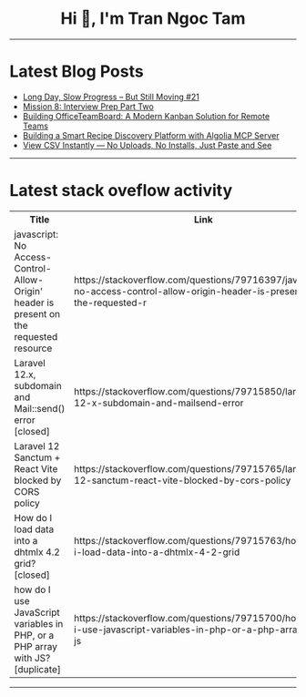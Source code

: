 <h1 align="center">Hi 👋, I'm Tran Ngoc Tam</h1>

---

# Latest Blog Posts 
<!-- BLOG-POST-LIST:START -->
- [Long Day, Slow Progress – But Still Moving #21](https://dev.to/0xj0n1/long-day-slow-progress-but-still-moving-21-co0)
- [Mission 8: Interview Prep Part Two](https://dev.to/theoriginalbpc/mission-8-interview-prep-part-two-2i0k)
- [Building OfficeTeamBoard: A Modern Kanban Solution for Remote Teams](https://dev.to/ai_agi/building-officeteamboard-a-modern-kanban-solution-for-remote-teams-11ae)
- [Building a Smart Recipe Discovery Platform with Algolia MCP Server](https://dev.to/ai_agi/building-a-smart-recipe-discovery-platform-with-algolia-mcp-server-4b70)
- [View CSV Instantly — No Uploads, No Installs, Just Paste and See](https://dev.to/trixahub/view-csv-instantly-no-uploads-no-installs-just-paste-and-see-4kn3)
<!-- BLOG-POST-LIST:END -->

---

# Latest stack oveflow activity
<table>
  <tr><th>Title</th><th>Link</th></tr>
  <!-- STACKOVERFLOW:START --><tr><td>javascript: No Access-Control-Allow-Origin&#39; header is present on the requested resource</td><td>https://stackoverflow.com/questions/79716397/javascript-no-access-control-allow-origin-header-is-present-on-the-requested-r</td></tr><tr><td>Laravel 12.x, subdomain and Mail::send&lpar;&rpar; error [closed]</td><td>https://stackoverflow.com/questions/79715850/laravel-12-x-subdomain-and-mailsend-error</td></tr><tr><td>Laravel 12 Sanctum + React Vite blocked by CORS policy</td><td>https://stackoverflow.com/questions/79715765/laravel-12-sanctum-react-vite-blocked-by-cors-policy</td></tr><tr><td>How do I load data into a dhtmlx 4.2 grid? [closed]</td><td>https://stackoverflow.com/questions/79715763/how-do-i-load-data-into-a-dhtmlx-4-2-grid</td></tr><tr><td>how do I use JavaScript variables in PHP, or a PHP array with JS? [duplicate]</td><td>https://stackoverflow.com/questions/79715700/how-do-i-use-javascript-variables-in-php-or-a-php-array-with-js</td></tr><!-- STACKOVERFLOW:END -->
</table>

---



